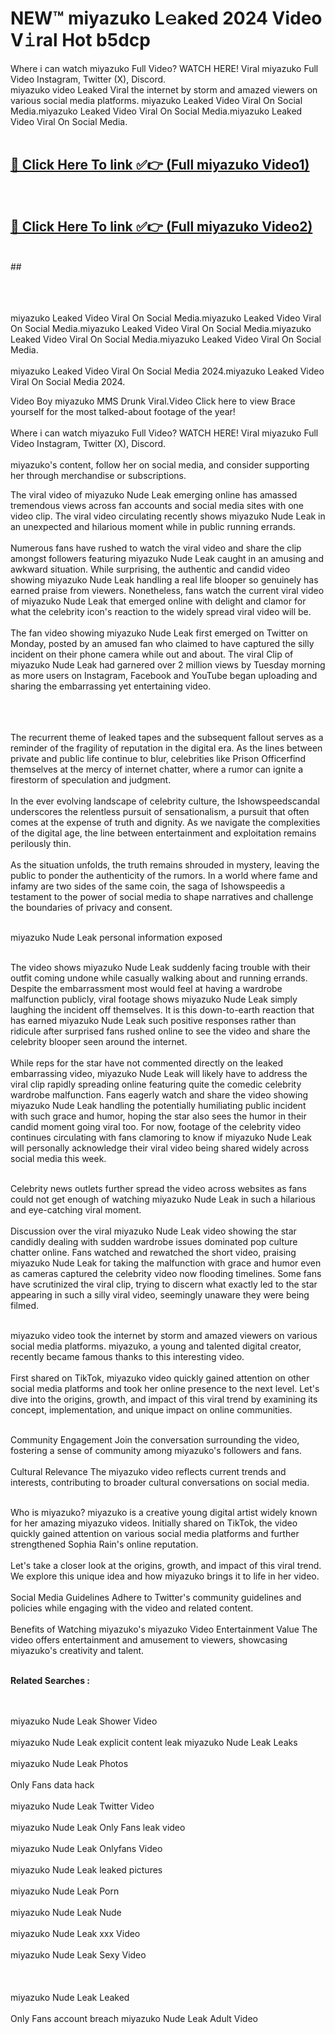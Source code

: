 
# NEW™ miyazuko L𝚎aked 2024 Video V𝚒ral Hot b5dcp

Where i can watch miyazuko Full Video? WATCH HERE! Viral miyazuko Full Video Instagram, Twitter (X), Discord. <br>
miyazuko video Leaked Viral the internet by storm and amazed viewers on various social media platforms. miyazuko Leaked Video Viral On Social Media.miyazuko Leaked Video Viral On Social Media.miyazuko Leaked Video Viral On Social Media.<br>
 <br>

##  <a href="https://clipsfans.site?title=miyazuko&ref=git">🔴 Click Here To link ✅👉 (Full miyazuko Video1) </a><br>
  <br>

##  <a href="https://clipsfans.site?title=miyazuko&ref=git">🔴 Click Here To link ✅👉 (Full miyazuko Video2)</a><br>
  <br>
  ##


  <br>

  <br>

<br><br>
miyazuko Leaked Video Viral On Social Media.miyazuko Leaked Video Viral On Social Media.miyazuko Leaked Video Viral On Social Media.miyazuko Leaked Video Viral On Social Media.miyazuko Leaked Video Viral On Social Media.
<br><br>
miyazuko Leaked Video Viral On Social Media 2024.miyazuko Leaked Video Viral On Social Media 2024.


Video Boy miyazuko MMS Drunk Viral.Video Click here to view Brace yourself for the most talked-about footage of the year!
<br><br>
Where i can watch miyazuko Full Video? WATCH HERE! Viral miyazuko Full Video Instagram, Twitter (X), Discord.
<br><br>
miyazuko's content, follow her on social media, and consider supporting her through merchandise or subscriptions.


The viral video of miyazuko Nude Leak emerging online has amassed tremendous views across fan accounts and social media sites with one video clip. The viral video circulating recently shows miyazuko Nude Leak in an unexpected and hilarious moment while in public running errands.
<br><br>
Numerous fans have rushed to watch the viral video and share the clip amongst followers featuring miyazuko Nude Leak caught in an amusing and awkward situation. While surprising, the authentic and candid video showing miyazuko Nude Leak handling a real life blooper so genuinely has earned praise from viewers. Nonetheless, fans watch the current viral video of miyazuko Nude Leak that emerged online with delight and clamor for what the celebrity icon's reaction to the widely spread viral video will be.
<br><br>
The fan video showing miyazuko Nude Leak first emerged on Twitter on Monday, posted by an amused fan who claimed to have captured the silly incident on their phone camera while out and about. The viral Clip of miyazuko Nude Leak had garnered over 2 million views by Tuesday morning as more users on Instagram, Facebook and YouTube began uploading and sharing the embarrassing yet entertaining video.
<br><br>


<br><br>
The recurrent theme of leaked tapes and the subsequent fallout serves as a reminder of the fragility of reputation in the digital era. As the lines between private and public life continue to blur, celebrities like Prison Officerfind themselves at the mercy of internet chatter, where a rumor can ignite a firestorm of speculation and judgment.
<br><br>
In the ever evolving landscape of celebrity culture, the Ishowspeedscandal underscores the relentless pursuit of sensationalism, a pursuit that often comes at the expense of truth and dignity. As we navigate the complexities of the digital age, the line between entertainment and exploitation remains perilously thin.
<br><br>
As the situation unfolds, the truth remains shrouded in mystery, leaving the public to ponder the authenticity of the rumors. In a world where fame and infamy are two sides of the same coin, the saga of Ishowspeedis a testament to the power of social media to shape narratives and challenge the boundaries of privacy and consent.
<br><br>





miyazuko Nude Leak personal information exposed
<br><br>



The video shows miyazuko Nude Leak suddenly facing trouble with their outfit coming undone while casually walking about and running errands. Despite the embarrassment most would feel at having a wardrobe malfunction publicly, viral footage shows miyazuko Nude Leak simply laughing the incident off themselves. It is this down-to-earth reaction that has earned miyazuko Nude Leak such positive responses rather than ridicule after surprised fans rushed online to see the video and share the celebrity blooper seen around the internet.
<br><br>
While reps for the star have not commented directly on the leaked embarrassing video, miyazuko Nude Leak will likely have to address the viral clip rapidly spreading online featuring quite the comedic celebrity wardrobe malfunction. Fans eagerly watch and share the video showing miyazuko Nude Leak handling the potentially humiliating public incident with such grace and humor, hoping the star also sees the humor in their candid moment going viral too. For now, footage of the celebrity video continues circulating with fans clamoring to know if miyazuko Nude Leak will personally acknowledge their viral video being shared widely across social media this week.
<br><br>

Celebrity news outlets further spread the video across websites as fans could not get enough of watching miyazuko Nude Leak in such a hilarious and eye-catching viral moment.
<br><br>
Discussion over the viral miyazuko Nude Leak video showing the star candidly dealing with sudden wardrobe issues dominated pop culture chatter online. Fans watched and rewatched the short video, praising miyazuko Nude Leak for taking the malfunction with grace and humor even as cameras captured the celebrity video now flooding timelines. Some fans have scrutinized the viral clip, trying to discern what exactly led to the star appearing in such a silly viral video, seemingly unaware they were being filmed.
<br><br>


miyazuko video took the internet by storm and amazed viewers on various social media platforms. miyazuko, a young and talented digital creator, recently became famous thanks to this interesting video.
<br><br>
First shared on TikTok, miyazuko video quickly gained attention on other social media platforms and took her online presence to the next level. Let's dive into the origins, growth, and impact of this viral trend by examining its concept, implementation, and unique impact on online communities.
<br><br>

Community Engagement Join the conversation surrounding the video, fostering a sense of community among miyazuko's followers and fans.
<br><br>
Cultural Relevance The miyazuko video reflects current trends and interests, contributing to broader cultural conversations on social media.
<br><br>




Who is miyazuko? miyazuko is a creative young digital artist widely known for her amazing miyazuko videos. Initially shared on TikTok, the video quickly gained attention on various social media platforms and further strengthened Sophia Rain's online reputation.
<br><br>
Let's take a closer look at the origins, growth, and impact of this viral trend. We explore this unique idea and how miyazuko brings it to life in her video.
<br><br>
Social Media Guidelines Adhere to Twitter's community guidelines and policies while engaging with the video and related content.
<br><br>
Benefits of Watching miyazuko's miyazuko Video Entertainment Value The video offers entertainment and amusement to viewers, showcasing miyazuko's creativity and talent.
<br><br>




<strong>Related Searches :</strong>

<br><br>
miyazuko Nude Leak Shower Video
<br><br>
miyazuko Nude Leak explicit content leak
miyazuko Nude Leak Leaks
<br><br>
miyazuko Nude Leak Photos
<br><br>
Only Fans data hack
<br><br>
miyazuko Nude Leak Twitter Video
<br><br>
miyazuko Nude Leak Only Fans leak video
<br><br>
miyazuko Nude Leak Onlyfans Video
<br><br>
miyazuko Nude Leak leaked pictures
<br><br>
miyazuko Nude Leak Porn
<br><br>
miyazuko Nude Leak Nude
<br><br>
miyazuko Nude Leak xxx Video
<br><br>
miyazuko Nude Leak Sexy Video
<br><br>
<br><br>
miyazuko Nude Leak Leaked
<br><br>
Only Fans account breach
miyazuko Nude Leak Adult Video
<br><br>